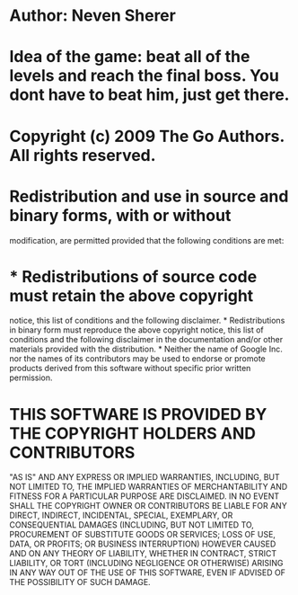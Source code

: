 # Author: Neven Sherer #
 
# Idea of the game: beat all of the levels and reach the final boss. You dont have to beat him, just get there.

# Copyright (c) 2009 The Go Authors. All rights reserved.

# Redistribution and use in source and binary forms, with or without
  modification, are permitted provided that the following conditions are
  met:

#   * Redistributions of source code must retain the above copyright
  notice, this list of conditions and the following disclaimer.
    * Redistributions in binary form must reproduce the above
  copyright notice, this list of conditions and the following disclaimer
  in the documentation and/or other materials provided with the
  distribution.
    * Neither the name of Google Inc. nor the names of its
  contributors may be used to endorse or promote products derived from
  this software without specific prior written permission.

# THIS SOFTWARE IS PROVIDED BY THE COPYRIGHT HOLDERS AND CONTRIBUTORS
  "AS IS" AND ANY EXPRESS OR IMPLIED WARRANTIES, INCLUDING, BUT NOT
  LIMITED TO, THE IMPLIED WARRANTIES OF MERCHANTABILITY AND FITNESS FOR
  A PARTICULAR PURPOSE ARE DISCLAIMED. IN NO EVENT SHALL THE COPYRIGHT
  OWNER OR CONTRIBUTORS BE LIABLE FOR ANY DIRECT, INDIRECT, INCIDENTAL,
  SPECIAL, EXEMPLARY, OR CONSEQUENTIAL DAMAGES (INCLUDING, BUT NOT
  LIMITED TO, PROCUREMENT OF SUBSTITUTE GOODS OR SERVICES; LOSS OF USE,
  DATA, OR PROFITS; OR BUSINESS INTERRUPTION) HOWEVER CAUSED AND ON ANY
  THEORY OF LIABILITY, WHETHER IN CONTRACT, STRICT LIABILITY, OR TORT
  (INCLUDING NEGLIGENCE OR OTHERWISE) ARISING IN ANY WAY OUT OF THE USE
  OF THIS SOFTWARE, EVEN IF ADVISED OF THE POSSIBILITY OF SUCH DAMAGE.
